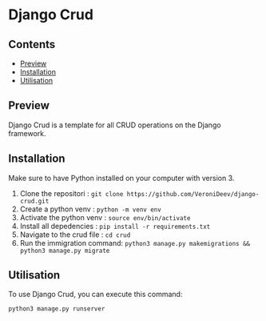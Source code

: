 # Django Crud

## Contents

- [Preview](#preview)
- [Installation](#installation)
- [Utilisation](#utilisation)

## Preview

Django Crud is a template for all CRUD operations on the Django framework.

## Installation

Make sure to have Python installed on your computer with version 3.

1. Clone the repositori : `git clone https://github.com/VeroniDeev/django-crud.git`
2. Create a python venv : `python -m venv env`
3. Activate the python venv : `source env/bin/activate`
4. Install all depedencies : `pip install -r requirements.txt`
5. Navigate to the crud file : `cd crud`
6. Run the immigration command: `python3 manage.py makemigrations && python3 manage.py migrate`

## Utilisation

To use Django Crud, you can execute this command:
```sh
python3 manage.py runserver
```
